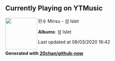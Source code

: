## Currently Playing on YTMusic

[<img align="left" width="100" src="https://lh3.googleusercontent.com/cDiONIA_cqST8nTUOKxwHU8Bq26MWHIs1vPhnB_OVml_3M_C4kOKcjeyEh-Ft3VY7qnRFFk46ESRmGch">](https://music.youtube.com/channel/UCDnqbjv0zR9Bs8go3Blaijg)

민수 Minsu - 섬 Islet

**Albums**: 섬 Islet

Last updated at 08/03/2020 16:42

#### Generated with [20chan/github-now](https://github.com/20chan/github-now)


<!--
**20chan/20chan** is a ✨ _special_ ✨ repository because its `README.md` (this file) appears on your GitHub profile.

Here are some ideas to get you started:

- 🔭 I’m currently working on ...
- 🌱 I’m currently learning ...
- 👯 I’m looking to collaborate on ...
- 🤔 I’m looking for help with ...
- 💬 Ask me about ...
- 📫 How to reach me: ...
- 😄 Pronouns: ...
- ⚡ Fun fact: ...
-->
